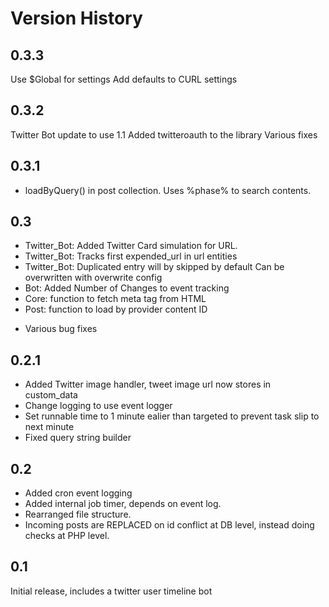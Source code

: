 Version History
===============

0.3.3
-----
Use $Global for settings
Add defaults to CURL settings

0.3.2
-----
Twitter Bot update to use 1.1
Added twitteroauth to the library
Various fixes

0.3.1
-----
+ loadByQuery() in post collection. Uses %phase% to search contents.

0.3
-----
+ Twitter_Bot: Added Twitter Card simulation for URL.
+ Twitter_Bot: Tracks first expended_url in url entities
+ Twitter_Bot: Duplicated entry will by skipped by default
     Can be overwritten with overwrite config
+ Bot: Added Number of Changes to event tracking
+ Core: function to fetch meta tag from HTML
+ Post: function to load by provider content ID
* Various bug fixes


0.2.1
-----
+ Added Twitter image handler, tweet image url now stores in custom_data
+ Change logging to use event logger
+ Set runnable time to 1 minute ealier than targeted to prevent task slip to next minute
+ Fixed query string builder


0.2
---
+ Added cron event logging
+ Added internal job timer, depends on event log.
+ Rearranged file structure.
+ Incoming posts are REPLACED on id conflict at DB level, instead doing checks at PHP level.


0.1
---
Initial release, includes a twitter user timeline bot
